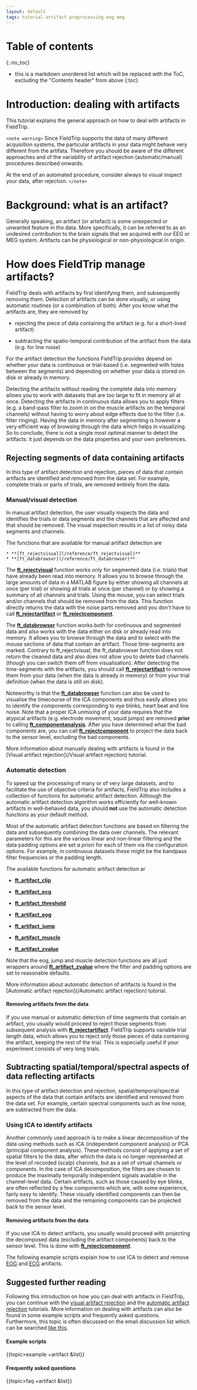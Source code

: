 ```yaml
---
layout: default
tags: tutorial artifact preprocessing eeg meg
---
```


# Table of contents
{:.no_toc}

* this is a markdown unordered list which will be replaced with the ToC, excluding the "Contents header" from above
{:toc}

# Introduction: dealing with artifacts

This tutorial explains the general approach on how to deal with artifacts in FieldTrip.

`<note warning>`
Since FieldTrip supports the data of many different acquisition systems, the particular artifacts in your data might behave very different from the artifata. Therefore you should be aware of the different approaches and of the variability of artifact rejection (automatic/manual) procedures described onwards.

At the end of an automated procedure, consider always to visual inspect your data, after rejection.
`</note>`

# Background: what is an artifact?

Generally speaking, an artifact (or artefact) is some unexpected or unwanted feature in the data. More specifically, it can be referred to as an undesired contribution to the brain signals that we acquired with our EEG or MEG system. Artifacts can be physiological or non-physiological in origin.

# How does FieldTrip manage artifacts?

FieldTrip deals with artifacts by first identifying them, and subsequently removing them. Detection of artifacts can be done visually, or using automatic routines (or a combination of both). After you know what the artifacts are, they are removed by

*  rejecting the piece of data containing the artifact (e.g. for a short-lived artifact)   

*  subtracting the spatio-temporal contribution of the artifact from the data (e.g. for line noise)

For the artifact detection the functions FieldTrip provides depend on whether your data is continuous or trial-based (i.e. segmented with holes between the segments) and depending on whether your data is stored on disk or already in memory.

Detecting the artifacts without reading the complete data into memory allows you to work with datasets that are too large to fit in memory all at once. Detecting the artifacts in continuous data allows you to apply filters (e.g. a band-pass filter to zoom in on the muscle artifacts on the temporal channels) without having to worry about edge effects due to the filter (i.e. filter ringing). Having the data in memory after segmenting is however a very efficient way of browsing through the data which helps in visualizing. So to conclude, there is not a single most optimal manner to detect the artifacts: it just depends on the data properties and your own preferences.

## Rejecting segments of data containing artifacts

In this type of artifact detection and rejection, pieces of data that contain artifacts are identified and removed from the data set. For example, complete trials or parts of trials, are removed entirely from the data.

### Manual/visual detection

In manual artifact detection, the user visually inspects the data and identifies the trials or data segments and the channels that are affected and that should be removed. The visual inspection results in a list of noisy data segments and channels.

The functions that are available for manual artifact detection are

    * **[ft_rejectvisual](/reference/ft_rejectvisual)**
    * **[ft_databrowser](/reference/ft_databrowser)**

The **[ft_rejectvisual](/reference/ft_rejectvisual)** function works only for segmented data (i.e. trials) that have already been read into memory. It allows you to browse through the large amounts of data in a MATLAB figure by either showing all channels at once (per trial) or showing all trials at once (per channel) or by showing a summary of all channels and trials. Using the mouse, you can select trials and/or channels that should be removed from the data. This function directly returns the data with the noise parts removed and you don't have to call **[ft_rejectartifact](/reference/ft_rejectartifact)** or **[ft_rejectcomponent](/reference/ft_rejectcomponent)**.

The **[ft_databrowser](/reference/ft_databrowser)** function works both for continuous and segmented data and also works with the data either on disk or already read into memory. It allows you to browse through the data and to select with the mouse sections of data that contain an artifact. Those time-segments are marked. Contrary to ft_rejectvisual, the ft_databrowser function does not return the cleaned data and also does not allow you to delete bad channels (though you can switch them off from visualisation). After detecting the time-segments with the artifacts, you should call **[ft_rejectartifact](/reference/ft_rejectartifact)** to remove them from your data (when the data is already in memory) or from your trial definition (when the data is still on disk).

Noteworthy is that the **[ft_databrowser](/reference/ft_databrowser)** function can also be used to visualise the timecourse of the ICA components and thus easily allows you to identify the components corresponding to eye blinks, heart beat and line noise. Note that a proper ICA unmixing of your data requires that the atypical artifacts (e.g. electrode movement, squid jumps) are removed **prior** to calling **[ft_componentanalysis](/reference/ft_componentanalysis)**. After you have determined what the bad components are, you can call **[ft_rejectcomponent](/reference/ft_rejectcomponent)** to project the data back to the sensor level, excluding the bad components.

More information about manually dealing with artifacts is found in the [Visual artifact rejection](/Visual artifact rejection) tutorial.

### Automatic detection

To speed up the processing of many or of very large datasets, and to facilitate the use of objective criteria for artifacts, FieldTrip also includes a collection of functions for automatic artifact detection. Although the automatic artifact detection algorithm works efficiently for well-known artifacts in well-behaved data, you should **not** use the automatic detection functions as your default method.

Most of the automatic artifact detection functions are based on filtering the data and subsequently  combining the data over channels. The relevant parameters for this are the various linear and non-linear filtering and the data padding options are set *a priori* for each of them via the configuration options. For example, in continuous datasets these might be the bandpass filter frequencies or the padding length.

The available functions for automatic artifact detection ar

*  **[ft_artifact_clip](/reference/ft_artifact_clip)**

*  **[ft_artifact_ecg](/reference/ft_artifact_ecg)**

*  **[ft_artifact_threshold](/reference/ft_artifact_threshold)**

*  **[ft_artifact_eog](/reference/ft_artifact_eog)**

*  **[ft_artifact_jump](/reference/ft_artifact_jump)**

*  **[ft_artifact_muscle](/reference/ft_artifact_muscle)**

*  **[ft_artifact_zvalue](/reference/ft_artifact_zvalue)**

Note that the eog, jump and muscle detection functions are all just wrappers around **[ft_artifact_zvalue](/reference/ft_artifact_zvalue)** where the filter and padding options are set to reasonable defaults.

More information about automatic detection of artifacts is found in the [Automatic artifact rejection](/Automatic artifact rejection) tutorial.

#### Removing artifacts from the data

If you use manual or automatic detection of time segments that contain an artifact, you usually would proceed to reject those segments from subsequent analysis with **[ft_rejectartifact](/reference/ft_rejectartifact)**. FieldTrip supports variable trial length data, which allows you to reject only those pieces of data containing the artifact, keeping the rest of the trial. This is especially useful if your experiment consists of very long trials.

## Subtracting spatial/temporal/spectral aspects of data reflecting artifacts

In this type of artifact detection and rejection, spatial/temporal/spectral aspects of the data that contain artifacts are identified and removed from the data set. For example, certain spectral components such as line noise, are subtracted from the data.

### Using ICA to identify artifacts

Another commonly used approach is to make a linear decomposition of the data using methods such as ICA (independent component analysis) or PCA (principal component analysis). These methods consist of applying a set of spatial filters to the data, after which the data is no longer represented at the level of recorded (scalp) channels, but as a set of virtual channels or components. In the case of ICA decomposition, the filters are chosen to produce the maximally temporally independent signals available in the channel-level data. Certain artifacts, such as those caused by eye blinks, are often reflected by a few components which are, with some experience, fairly easy to identify. These visually identified components can then be removed from the data and the remaining components can be projected back to the sensor level.

#### Removing artifacts from the data

If you use ICA to detect artifacts, you usually would proceed with projecting the decomposed data (excluding the artifact components) back to the sensor level. This is done with **[ft_rejectcomponent](/reference/ft_rejectcomponent)**.

The following example scripts explain how to use ICA to detect and remove [EOG](/example/use_independent_component_analysis_ica_to_remove_eog_artifacts) and [ECG](/example/use_independent_component_analysis_ica_to_remove_ecg_artifacts) artifacts.

## Suggested further reading

Following this introduction on how you can deal with artifacts in FieldTrip, you can continue with the [visual artifact rejection](/tutorial/visual_artifact_rejection) and the [automatic artifact rejection](/tutorial/automatic_artifact_rejection) tutorials. More information on dealing with artifacts can also be found in some example scripts and frequently asked questions. Furthermore, this topic is often discussed on the email discussion list which can be searched [like this](http://www.google.com/search?q=artifact&sitesearch=mailman.science.ru.nl%2Fpipermail%2Ffieldtrip%2F).

#### Example scripts

{{topic>example +artifact &list}}

#### Frequently asked questions

{{topic>faq +artifact &list}}
